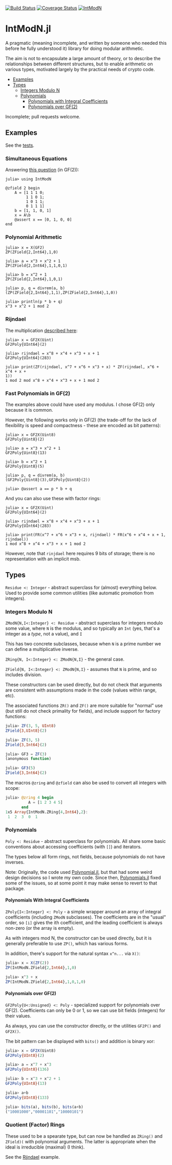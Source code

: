 [![Build
Status](https://travis-ci.org/andrewcooke/IntModN.jl.png)](https://travis-ci.org/andrewcooke/IntModN.jl)
[![Coverage Status](https://coveralls.io/repos/andrewcooke/IntModN.jl/badge.svg)](https://coveralls.io/r/andrewcooke/IntModN.jl)
[![IntModN](http://pkg.julialang.org/badges/IntModN_release.svg)](http://pkg.julialang.org/?pkg=IntModN&ver=release)

# IntModN.jl

A pragmatic (meaning incomplete, and written by someone who needed
this before he fully understood it) library for doing modular
arithmetic.

The aim is not to encapsulate a large amount of theory, or to describe
the relationships between different structures, but to enable
arithmetic on various types, motivated largely by the practical needs
of crypto code.

* [Examples](#examples)
* [Types](#types)
  * [Integers Modulo N](#integers-modulo-n)
  * [Polynomials](#polynomials)
    * [Polynomials with Integral Coefficients](#polynomials-with-integral-coefficients)
    * [Polynomials over GF(2)](#polynomials-over-gf-2)
	

Incomplete; pull requests welcome.

## Examples

See the
[tests](https://github.com/andrewcooke/IntModN.jl/blob/master/src/Tests.jl).

### Simultaneous Equations

Answering [this
question](http://math.stackexchange.com/questions/169921/how-to-solve-system-of-linear-equations-of-xor-operation) (in GF(2)):

```
julia> using IntModN

@zfield 2 begin
    A = [1 1 1 0; 
         1 1 0 1;
         1 0 1 1;
         0 1 1 1]
    b = [1, 1, 0, 1]
    x = A\b
    @assert x == [0, 1, 0, 0]
end
```

### Polynomial Arithmetic

```
julia> x = X(GF2)
ZP(ZField{2,Int64},1,0)

julia> a = x^3 + x^2 + 1
ZP(ZField{2,Int64},1,1,0,1)

julia> b = x^2 + 1
ZP(ZField{2,Int64},1,0,1)

julia> p, q = divrem(a, b)
(ZP(ZField{2,Int64},1,1),ZP(ZField{2,Int64},1,0))

julia> println(p * b + q)
x^3 + x^2 + 1 mod 2
```

### Rijndael

The multiplication [described
here](http://en.wikipedia.org/wiki/Finite_field_arithmetic#Rijndael.27s_finite_field):

```
julia> x = GF2X(Uint)
GF2Poly{UInt64}(2)

julia> rijndael = x^8 + x^4 + x^3 + x + 1
GF2Poly{UInt64}(283)

julia> print(ZF(rijndael, x^7 + x^6 + x^3 + x) * ZF(rijndael, x^6 + x^4 + x +
1))
1 mod 2 mod x^8 + x^4 + x^3 + x + 1 mod 2
```

### Fast Polynomials in GF(2)

The examples above could have used any modulus.  I chose GF(2) only
because it is common.

However, the following works only in GF(2) (the trade-off for the lack
of flexibility is speed and compactness - these are encoded as bit
patterns):

```
julia> x = GF2X(Uint8)
GF2Poly{Uint8}(2)

julia> a = x^3 + x^2 + 1
GF2Poly{Uint8}(13)

julia> b = x^2 + 1
GF2Poly{Uint8}(5)

julia> p, q = divrem(a, b)
(GF2Poly{Uint8}(3),GF2Poly{Uint8}(2))

julia> @assert a == p * b + q
```

And you can also use these with factor rings:

```
julia> x = GF2X(Uint)
GF2Poly{UInt64}(2)

julia> rijndael = x^8 + x^4 + x^3 + x + 1
GF2Poly{UInt64}(283)

julia> print(FR(x^7 + x^6 + x^3 + x, rijndael) * FR(x^6 + x^4 + x + 1, rijndael))
1 mod x^8 + x^4 + x^3 + x + 1 mod 2
```

However, note that `rinjdael` here requires 9 bits of storage; there is no
representation with an implicit msb.

## Types

`Residue <: Integer` - abstract superclass for (almost) everything below.
Used to provide some common utilities (like automatic promotion from
integers).

### Integers Modulo N

`ZModN{N,I<:Integer} <: Residue` - abstract superclass for integers modulo
some value, where `N` is the modulus, and so typically an `Int` (yes, that's a
integer as a *type*, not a value), and `I`

This has two concrete subclasses, because when `N` is a prime number we can
define a multiplicative inverse.

`ZRing{N, I<:Integer} <: ZModN{N,I}` - the general case.

`ZField{N, I<:Integer} <: ZModN{N,I}` - assumes that `N` is prime, and so
includes division.

These constructors can be used directly, but do not check that arguments are
consistent with assumptions made in the code (values within range, etc).

The associated functions `ZR()` and `ZF()` are more suitable for "normal" use
(but still do not check primality for fields), and include support for factory
functions:

```julia
julia> ZF(3, 5, UInt8)
ZField{3,UInt8}(2)

julia> ZF(3, 5)
ZField{3,Int64}(2)

julia> GF3 = ZF(3)
(anonymous function)

julia> GF3(5)
ZField{3,Int64}(2)
```

The macros `@zring` and `@zfield` can also be used to convert all integers
with scope:

```julia
julia> @zring 4 begin
          A = [1 2 3 4 5]
       end
1x5 Array{IntModN.ZRing{4,Int64},2}:
 1  2  3  0  1
```

### Polynomials

`Poly <: Residue` - abstract superclass for polynomials.  All share some basic
conventions about accessing coefficients (with `[]`) and iterators.

The types below all form rings, not fields, because polynomials do not have
inverses.

Note: Originally, the code used
[Polynomial.jl](https://github.com/vtjnash/Polynomial.jl), but that had some
weird design decisions so I wrote my own code.  Since then,
[Polynomials.jl](https://github.com/Keno/Polynomials.jl) fixed some of the
issues, so at some point it may make sense to revert to that package.

#### Polynomials With Integral Coefficients

`ZPoly{I<:Integer} <: Poly` - a simple wrapper around an array of integral
coefficients (including `ZModN` subclasses).  The coefficients are in the
"usual" order, so `[i]` gives the ith coefficient, and the leading coefficient
is always non-zero (or the array is empty).

As with integers mod N, the constructor can be used directly, but it is
generally preferable to use `ZP()`, which has various forms.

In addition, there's support for the natural syntax `x^n...` via `X()`:

```julia
julia> x = X(ZF(2))
ZP(IntModN.ZField{2,Int64},1,0)

julia> x^3 + x
ZP(IntModN.ZField{2,Int64},1,0,1,0)
```

#### Polynomials over GF(2)

`GF2Poly{U<:Unsigned} <: Poly` - specialized support for polynomials over
GF(2).  Coefficients can only be 0 or 1, so we can use bit fields (integers)
for their values.

As always, you can use the constructor directly, or the utilities `GF2P()` and
`GF2X()`.

The bit pattern can be displayed with `bits()` and addition is binary xor:

```julia
julia> x = GF2X(Uint8)
GF2Poly{UInt8}(2)

julia> a = x^7 + x^3
GF2Poly{UInt8}(136)

julia> b = x^3 + x^2 + 1
GF2Poly{UInt8}(13)

julia> a+b
GF2Poly{UInt8}(133)

julia> bits(a), bits(b), bits(a+b)
("10001000","00001101","10000101")
```

### Quotient (Factor) Rings

These used to be a spearate type, but can now be handled as `ZRing()` and
`ZField)(` with polynomial arguments.  The latter is appropriate when the
ideal is irreducible (maximal) (I think).

See the [Rijndael](#rijndael) example.



